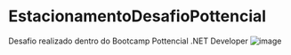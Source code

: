 # EstacionamentoDesafioPottencial
Desafio realizado dentro do Bootcamp Pottencial .NET Developer
![image](https://user-images.githubusercontent.com/101167595/208488125-05864e22-7c7b-4c6e-abe4-7abd78c0fd69.png)
